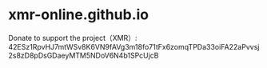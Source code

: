 # xmr-online.github.io
Donate to support the project（XMR）: 42ESz1RpvHJ7mtWSv8K6VN9fAVg3m18fo71tFx6zomqTPDa33oiFA22aPvvsj2s8zD8pDsGDaeyMTM5NDoV6N4b1SPcUjcB
